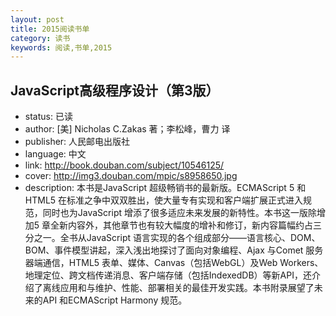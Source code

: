 ```yaml
---
layout: post
title: 2015阅读书单
category: 读书
keywords: 阅读,书单,2015
---
```


## JavaScript高级程序设计（第3版）

- status: 已读
- author: [美] Nicholas C.Zakas 著；李松峰，曹力 译
- publisher: 人民邮电出版社
- language: 中文
- link: http://book.douban.com/subject/10546125/
- cover: http://img3.douban.com/mpic/s8958650.jpg
- description: 本书是JavaScript 超级畅销书的最新版。ECMAScript 5 和HTML5 在标准之争中双双胜出，使大量专有实现和客户端扩展正式进入规范，同时也为JavaScript 增添了很多适应未来发展的新特性。本书这一版除增加5 章全新内容外，其他章节也有较大幅度的增补和修订，新内容篇幅约占三分之一。全书从JavaScript 语言实现的各个组成部分——语言核心、DOM、BOM、事件模型讲起，深入浅出地探讨了面向对象编程、Ajax 与Comet 服务器端通信，HTML5 表单、媒体、Canvas（包括WebGL）及Web Workers、地理定位、跨文档传递消息、客户端存储（包括IndexedDB）等新API，还介绍了离线应用和与维护、性能、部署相关的最佳开发实践。本书附录展望了未来的API 和ECMAScript Harmony 规范。
